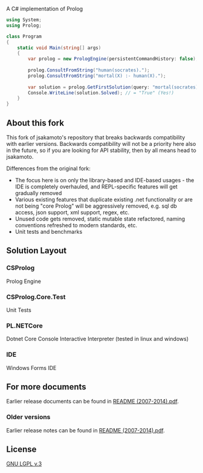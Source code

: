 A C# implementation of Prolog

```csharp
using System;
using Prolog;

class Program
{
    static void Main(string[] args)
    {
        var prolog = new PrologEngine(persistentCommandHistory: false);
        
        prolog.ConsultFromString("human(socrates).");
        prolog.ConsultFromString("mortal(X) :- human(X).");
        
        var solution = prolog.GetFirstSolution(query: "mortal(socrates).");
        Console.WriteLine(solution.Solved); // = "True" (Yes!)
    }
}
```
## About this fork

This fork of jsakamoto's repository that breaks backwards compatibility with earlier versions. Backwards compatibility will not be a priority here also in the future, so if you are looking for API stability, then by all means head to jsakamoto.

Differences from the original fork:

- The focus here is on only the library-based and IDE-based usages - the IDE is completely overhauled, and REPL-specific features will get gradually removed
- Various existing features that duplicate existing .net functionality or are not being "core Prolog" will be aggressively removed, e.g. sql db access, json support, xml support, regex, etc.
- Unused code gets removed, static mutable state refactored, naming conventions refreshed to modern standards, etc.
- Unit tests and benchmarks


## Solution Layout
### CSProlog
Prolog Engine

### CSProlog.Core.Test
Unit Tests

### PL.NETCore
Dotnet Core Console Interactive Interpreter (tested in linux and windows)

### IDE
Windows Forms IDE


## For more documents

Earlier release documents can be found in [README (2007-2014).pdf](README%20(2007-2014).pdf).


### Older versions

Earlier release notes can be found in [README (2007-2014).pdf](README%20(2007-2014).pdf).

## License

[GNU LGPL v.3](LICENSE)

